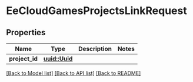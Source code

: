 # EeCloudGamesProjectsLinkRequest

## Properties

Name | Type | Description | Notes
------------ | ------------- | ------------- | -------------
**project_id** | [**uuid::Uuid**](uuid::Uuid.md) |  | 

[[Back to Model list]](../README.md#documentation-for-models) [[Back to API list]](../README.md#documentation-for-api-endpoints) [[Back to README]](../README.md)


